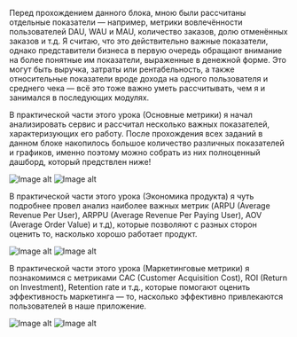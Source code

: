 Перед прохождением данного блока, мною были рассчитаны отдельные показатели — например, метрики вовлечённости пользователей DAU, WAU и MAU, количество заказов, долю отменённых заказов и т.д. Я считаю, что это действительно важные показатели, однако представители бизнеса в первую очередь обращают внимание на более понятные им показатели, выраженные в денежной форме. Это могут быть выручка, затраты или рентабельность, а также относительные показатели вроде дохода на одного пользователя и среднего чека — всё это тоже важно уметь рассчитывать, чем я и занимался в последующих модулях.

В практической части этого урока (Основные метрики) я начал анализировать сервис и рассчитал несколько важных показателей, характеризующих его работу. После прохождения всех заданий в данном блоке накопилось большое количество различных показателей и графиков, именно поэтому можно собрать из них полноценный дашборд, который предствлен ниже!

![Image alt](https://github.com/Stanislaff-666/SQL_practice/blob/main/Metrics_1_dashbord.jpg) 
![Image alt](https://github.com/Stanislaff-666/SQL_practice/blob/main/Metrics_2_dashbord.jpg ) 

В практической части этого урока (Экономика продукта) я чуть подробнее провел анализ наиболее важных метрик (ARPU (Average Revenue Per User), ARPPU (Average Revenue Per Paying User), AOV (Average Order Value) и т.д), которые позволяют с разных сторон оценить то, насколько хорошо работает продукт.

![Image alt](https://github.com/Stanislaff-666/SQL_practice/blob/main/Analytics_Metrics_1_dashbord.png) 
![Image alt](https://github.com/Stanislaff-666/SQL_practice/blob/main/Analytics_Metrics_2_dashbord.png) 

В практической части этого урока (Маркетинговые метрики) я познакомимся с метриками CAC (Customer Acquisition Cost),  ROI (Return on Investment), Retention rate и т.д., которые помогают оценить эффективность маркетинга — то, насколько эффективно привлекаются пользователей в наше приложение.

![Image alt](https://github.com/Stanislaff-666/SQL_practice/blob/main/Marketing_Metrics_1_dashbord.jpg) 
![Image alt](https://github.com/Stanislaff-666/SQL_practice/blob/main/Marketing_Metrics_2_dashbord.jpg) 

